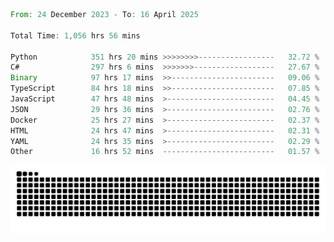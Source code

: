 <!--START_SECTION:waka-->

```rust
From: 24 December 2023 - To: 16 April 2025

Total Time: 1,056 hrs 56 mins

Python            351 hrs 20 mins >>>>>>>>-----------------   32.72 %
C#                297 hrs 6 mins  >>>>>>>------------------   27.67 %
Binary            97 hrs 17 mins  >>-----------------------   09.06 %
TypeScript        84 hrs 18 mins  >>-----------------------   07.85 %
JavaScript        47 hrs 48 mins  >------------------------   04.45 %
JSON              29 hrs 36 mins  >------------------------   02.76 %
Docker            25 hrs 27 mins  >------------------------   02.37 %
HTML              24 hrs 47 mins  >------------------------   02.31 %
YAML              24 hrs 35 mins  >------------------------   02.29 %
Other             16 hrs 52 mins  -------------------------   01.57 %
```

<!--END_SECTION:waka-->


<picture>
  <source media="(prefers-color-scheme: dark)" srcset="https://raw.githubusercontent.com/jeerawut97/jeerawut97/output/github-contribution-grid-snake.svg">
  <img alt="github contribution grid snake animation" src="https://raw.githubusercontent.com/jeerawut97/jeerawut97/output/github-contribution-grid-snake.svg">
</picture>
